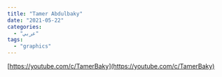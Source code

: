 ```yaml
---
title: "Tamer Abdulbaky"
date: "2021-05-22"
categories:
  - "عربي"
tags:
  - "graphics"
---
```


[https://youtube.com/c/TamerBaky](https://youtube.com/c/TamerBaky)

